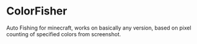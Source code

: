 # ColorFisher
Auto Fishing for minecraft, works on basically any version, based on pixel counting of specified colors from screenshot.
